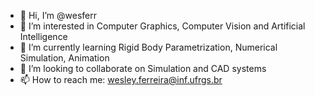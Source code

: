 - 👋 Hi, I’m @wesferr
- 👀 I’m interested in Computer Graphics, Computer Vision and Artificial Intelligence
- 🌱 I’m currently learning Rigid Body Parametrization, Numerical Simulation, Animation
- 💞️ I’m looking to collaborate on Simulation and CAD systems
- 📫 How to reach me: wesley.ferreira@inf.ufrgs.br

<!---
wesferr/wesferr is a ✨ special ✨ repository because its `README.md` (this file) appears on your GitHub profile.
You can click the Preview link to take a look at your changes.
--->
